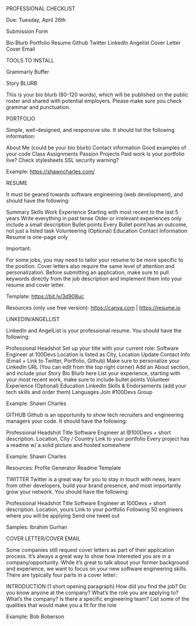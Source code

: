 PROFESSIONAL CHECKLIST

Due: Tuesday, April 26th

Submission Form
  

Bio Blurb 
Portfolio 
Resume 
Github 
Twitter 
LinkedIn 
Angelist 
Cover Letter 
Cover Email 



TOOLS TO INSTALL 


Grammarly 
Buffer




Story BLURB

This is your bio blurb (80-120 words), which will be published on the public roster and shared with potential employers. Please make sure you check grammar and punctuation. 



PORTFOLIO 

Simple, well-designed, and responsive site. It should list the following information: 

About Me (could be your bio blurb)
Contact information 
Good examples of your code
Class Assignments 
Passion Projects 
Paid work 
Is your portfolio live? 
Check stylesheets
SSL security warning? 

Example: 
https://shawncharles.com/



RESUME

It must be geared towards software engineering (web development), and should have the following: 

Summary 
Skills 
Work Experience 
Starting with most recent to the last 5 years
Write everything in past tense 
Older or irrelevant experiences only include a small description 
Bullet points 
Every Bullet point has an outcome, not just a listed task 
Volunteering  (Optional) 
Education 
Contact Information  
Resume is one-page only

Important: 		 	 	 			
													
For some jobs, you may need to tailor your resume to be more specific to the position. Cover letters also require the same level of attention and personalization. Before submitting an application, make sure to pull keywords directly from the job description and implement them into your resume and cover letter. 
				
Template: https://bit.ly/3d908uc

Resources (only use free version): https://canva.com | https://resume.io


LINKEDIN/ANGELLIST 

LinkedIn and AngelList is your professional resume. You should have the following: 

Professional Headshot 
Set up your title with your current role: Software Engineer at 100Devs
Location is listed as City, Location
Update Contact Info (Email + Link to Twitter, Portfolio, Github) 
Make sure to personalize your LinkedIn URL (You can edit from the  top right corner) 
Add an About section, and include your Story Bio Blurb here 
List your experience, starting with your most recent work, make sure to include bullet points
Volunteer Experience (Optional) 
Education 
LinkedIn Skills & Endorsements (add your tech skills and order them) 
Languages 
Join #100Devs Group

Example: 
Shawn Charles


GITHUB 
Github is an opportunity to show tech recruiters and engineering managers your code. It should have the following: 

Professional Headshot 
Title Software Engineer at @100Devs + short description. 
Location, City / Country 
Link to your portfolio 
Every project has a readme w/ a solid picture and hosted somewhere 

Example:
Shawn Charles

Resources:
Profile Generator
Readme Template


TWITTER 
Twitter is a great way for you to stay in touch with news, learn from other developers, build your brand presence, and most importantly grow your network. You should have the following: 

Professional Headshot 
Title Software Engineer at 100Devs + short description. 
Location, yours
Link to your portfolio 
Following 50 engineers where you will be applying
Send one tweet out 

Samples: 
Ibrahim Gurhan



COVER LETTER/COVER EMAIL 

Some companies still request cover letters as part of their application process. It’s always a great way to show how interested you are in a company/opportunity. While it’s great to talk about your former background and experience, we want to focus on your new software engineering skills. There are typically four parts in a cover letter: 

INTRODUCTION (1 short opening paragraph) 
How did you find the job? 
Do you know anyone at the company? 
What’s the role you are applying to? 
What’s the company? 
Is there a specific engineering team? 
List some of the qualities that would make you a fit for the role 

Example:
Bob Boberson



